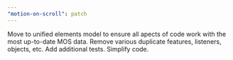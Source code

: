 ```yaml
---
"motion-on-scroll": patch
---
```


Move to unified elements model to ensure all apects of code work with the most up-to-date MOS data. Remove various duplicate features, listeners, objects, etc. Add additional tests. Simplify code.
